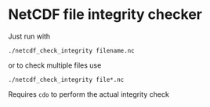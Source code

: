 # NetCDF file integrity checker

Just run with

    ./netcdf_check_integrity filename.nc

or to check multiple files use

    ./netcdf_check_integrity file*.nc

Requires `cdo` to perform the actual integrity check
